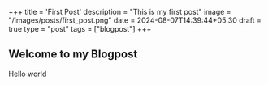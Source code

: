 +++
title = 'First Post'
description = "This is my first post"
image = "/images/posts/first_post.png"
date = 2024-08-07T14:39:44+05:30
draft = true
type = "post"
tags = ["blogpost"]
+++

## Welcome to my Blogpost

Hello world

